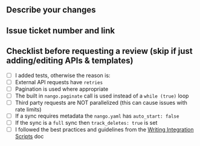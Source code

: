 ## Describe your changes

## Issue ticket number and link

## Checklist before requesting a review (skip if just adding/editing APIs & templates)
- [ ] I added tests, otherwise the reason is:
- [ ] External API requests have `retries`
- [ ] Pagination is used where appropriate
- [ ] The built in `nango.paginate` call is used instead of a `while (true)` loop
- [ ] Third party requests are NOT parallelized (this can cause issues with rate limits)
- [ ] If a sync requires metadata the `nango.yaml` has `auto_start: false`
- [ ] If the sync is a `full` sync then `track_deletes: true` is set
- [ ] I followed the best practices and guidelines from the [Writing Integration Scripts](/NangoHQ/integration-templates/blob/main/WRITING_INTEGRATION_SCRIPTS.md) doc
